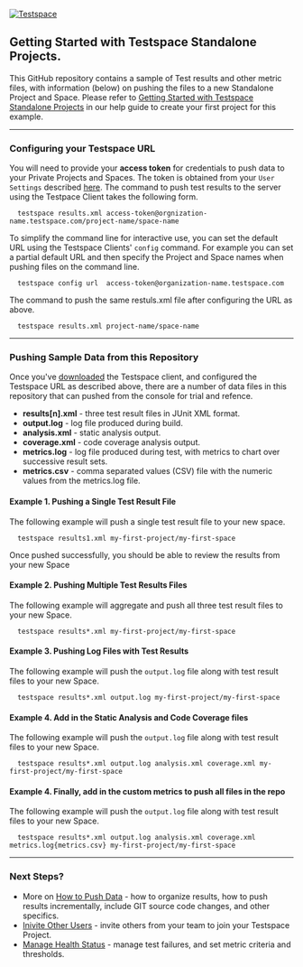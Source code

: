 [![Testspace](http://www.testspace.com/img/Testspace.png)](http://www.testspace.com)

## Getting Started with Testspace Standalone Projects.
This GitHub repository contains a sample of Test results and other metric files, with information (below) on pushing the files to a new Standalone Project and Space. Please refer to [Getting Started with Testspace Standalone Projects](https://help.testspace.com/getting-started:standalone-projects) in our help guide to create your first project for this example. 

---
### Configuring your Testspace URL
You will need to provide your **access token** for credentials to push data to your Private Projects and Spaces. The token is obtained from your `User Settings` described [here](https://help.testspace.com/organization:users). The command to push test results to the server using the Testpace Client takes the following form. 
```
  testspace results.xml access-token@orgnization-name.testspace.com/project-name/space-name
```

To simplify the command line for interactive use, you can set the default URL using the Testspace Clients' `config` command. For example you can set a partial default URL and then specify the Project and Space names when pushing files on the command line.
```
  testspace config url  access-token@organization-name.testspace.com
```
The command to push the same restuls.xml file after configuring the URL as above.
```
  testspace results.xml project-name/space-name
```

---
### Pushing Sample Data from this Repository

Once you've [downloaded](https://help.testspace.com/reference:client-download) the Testspace client, and configured the Testspace URL as described above, there are a number of data files in this repository that can pushed from the console for trial and refence. 

  * **results[n].xml** - three test result files in JUnit XML format.
  * **output.log** - log file produced during build.
  * **analysis.xml** - static analysis output.
  * **coverage.xml** - code coverage analysis output.
  * **metrics.log** - log file produced during test, with metrics to chart over successive result sets.
  * **metrics.csv** - comma separated values (CSV) file with the numeric values from the metrics.log file. 

#### Example 1. Pushing a Single Test Result File
The following example will push a single test result file to your new space.
```
  testspace results1.xml my-first-project/my-first-space
```
Once pushed successfully, you should be able to review the results from your new Space

#### Example 2. Pushing Multiple Test Results Files
The following example will aggregate and push all three test result files to your new Space.
```
  testspace results*.xml my-first-project/my-first-space
```

#### Example 3. Pushing Log Files with Test Results
The following example will push the `output.log` file along with test result files to your new Space.
```
  testspace results*.xml output.log my-first-project/my-first-space
```

#### Example 4. Add in the Static Analysis and Code Coverage files
The following example will push the `output.log` file along with test result files to your new Space.
```
  testspace results*.xml output.log analysis.xml coverage.xml my-first-project/my-first-space
```

#### Example 4. Finally, add in the custom metrics to push all files in the repo
The following example will push the `output.log` file along with test result files to your new Space.
```
  testspace results*.xml output.log analysis.xml coverage.xml metrics.log{metrics.csv} my-first-project/my-first-space
```

---
### Next Steps? ###

  * More on [How to Push Data](https://help.testspace.com/how-to:push-data) - how to organize results, how to push results incrementally, include GIT source code changes, and other specifics.
  * [Inivite Other Users](https://help.testspace.com/how-to:invite-other-users) - invite others from your team to join your Testspace Project.
  * [Manage Health Status](https://help.testspace.com/how-to:manage-health-status) - manage test failures, and set metric criteria and thresholds. 

 
  